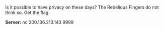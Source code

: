 Is it possible to have privacy on these days? The Rebelious Fingers do not think so. Get the flag.

**Server:** nc 200.136.213.143 9999
